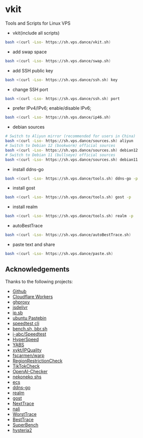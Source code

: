 # vkit

Tools and Scripts for Linux VPS

<!--
# cdn: https://cdn.jsdelivr.net/gh/:user/:repo/, https://cdn.jsdelivr.net/gh/cloudend/scripts@main/tools.sh
# cdn: https://ghproxy.com/https://github.com/:user/:repo/, https://ghproxy.com/https://github.com/zhboner/realm/releases/download/v1.4/realm
-->

- vkit(include all scripts)

```sh
bash <(curl -Lso- https://sh.vps.dance/vkit.sh)
```

- add swap space

```sh
bash <(curl -Lso- https://sh.vps.dance/swap.sh)
```

- add SSH public key

```sh
bash <(curl -Lso- https://sh.vps.dance/ssh.sh) key
```

- change SSH port

```sh
bash <(curl -Lso- https://sh.vps.dance/ssh.sh) port
```

- prefer IPv4/IPv6; enable/disable IPv6;

```sh
bash <(curl -Lso- https://sh.vps.dance/ip46.sh)
```

- debian sources

```sh
# Switch to Aliyun mirror (recommended for users in China)
bash <(curl -Lso- https://sh.vps.dance/sources.sh) aliyun
# Switch to Debian 12 (bookworm) official sources
bash <(curl -Lso- https://sh.vps.dance/sources.sh) debian12
# Switch to Debian 11 (bullseye) official sources
bash <(curl -Lso- https://sh.vps.dance/sources.sh) debian11
```

- install ddns-go

```sh
bash <(curl -Lso- https://sh.vps.dance/tools.sh) ddns-go -p
```

- install gost

```sh
bash <(curl -Lso- https://sh.vps.dance/tools.sh) gost -p
```

- install realm

```sh
bash <(curl -Lso- https://sh.vps.dance/tools.sh) realm -p
```

- autoBestTrace

```sh
bash <(curl -Lso- https://sh.vps.dance/autoBestTrace.sh)
```

- paste text and share

```sh
bash <(curl -Lso- https://sh.vps.dance/paste.sh)
```

## Acknowledgements

Thanks to the following projects:

- [Github](https://github.com)
- [Cloudflare Workers](https://workers.cloudflare.com)
- [ghproxy](https://github.com/hunshcn/gh-proxy)
- [jsdelivr](https://github.com/jsdelivr)
- [ip.sb](https://ip.sb)
- [ubuntu Pastebin](https://pastebin.ubuntu.com)
- [speedtest cli](https://www.speedtest.net/apps/cli)
- [bench.sh, bbr.sh](https://github.com/teddysun/across)
- [i-abc/Speedtest](https://github.com/i-abc/Speedtest)
- [HyperSpeed](https://github.com/veoco/bim-core)
- [YABS](https://github.com/masonr/yet-another-bench-script)
- [xykt/IPQuality](https://github.com/xykt/IPQuality)
- [fscarmen/warp](https://gitlab.com/fscarmen/warp)
- [RegionRestrictionCheck](https://github.com/lmc999/RegionRestrictionCheck)
- [TikTokCheck](https://github.com/lmc999/TikTokCheck)
- [OpenAI-Checker](https://github.com/missuo/OpenAI-Checker)
- [nekoneko shs](https://github.com/nkeonkeo/shs)
- [ecs](https://github.com/spiritLHLS/ecs)
- [ddns-go](https://github.com/jeessy2/ddns-go)
- [realm](https://github.com/zhboner/realm)
- [gost](https://github.com/ginuerzh/gost)
- [NextTrace](https://github.com/nxtrace/Ntrace-core)
- [nali](https://github.com/zu1k/nali)
- [WorstTrace](https://wtrace.app)
- [BestTrace](https://www.ipip.net/product/client.html)
- [SuperBench](https://github.com/oooldking/script)
- [hysteria2](https://github.com/apernet/hysteria)
<!-- - [ss-rust](https://github.com/shadowsocks/shadowsocks-rust) -->
<!-- - [Project X](https://github.com/XTLS/Xray-core) -->
<!-- - snell -->

<!--
update cache:
- https://purge.jsdelivr.net/gh/VPSDance/scripts@main/vkit.sh
- https://purge.jsdelivr.net/gh/VPSDance/scripts@main/tools.sh
-->
